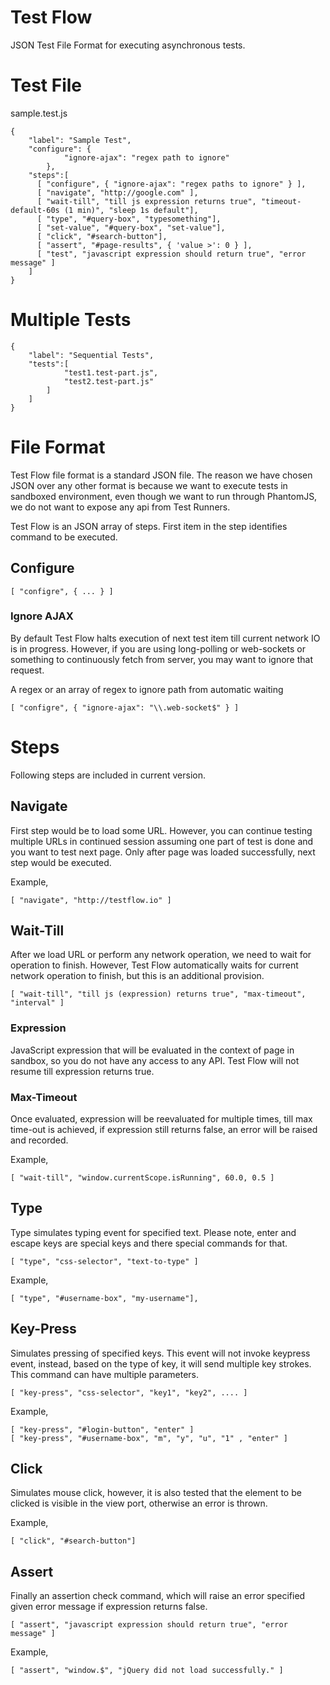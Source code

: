# Test Flow
JSON Test File Format for executing asynchronous tests.

# Test File

sample.test.js

    {
        "label": "Sample Test",
        "configure": {
                "ignore-ajax": "regex path to ignore"
            },
        "steps":[
          [ "configure", { "ignore-ajax": "regex paths to ignore" } ],
          [ "navigate", "http://google.com" ],
          [ "wait-till", "till js expression returns true", "timeout-default-60s (1 min)", "sleep 1s default"],
          [ "type", "#query-box", "typesomething"],
          [ "set-value", "#query-box", "set-value"],
          [ "click", "#search-button"],
          [ "assert", "#page-results", { 'value >': 0 } ],
          [ "test", "javascript expression should return true", "error message" ]
        ]
    }

# Multiple Tests

    {
        "label": "Sequential Tests",
        "tests":[
                "test1.test-part.js",
                "test2.test-part.js"
            ]
        ]
    }


# File Format
Test Flow file format is a standard JSON file. The reason we have chosen JSON over any other format is because we want to execute tests in sandboxed environment, even though we want to run through PhantomJS, we do not want to expose any api from Test Runners.

Test Flow is an JSON array of steps. First item in the step identifies command to be executed.



## Configure

    [ "configre", { ... } ]
    
### Ignore AJAX
By default Test Flow halts execution of next test item till current network IO is in progress. However, if you are using long-polling or web-sockets or something to continuously fetch from server, you may want to ignore that request.

A regex or an array of regex to ignore path from automatic waiting

    [ "configre", { "ignore-ajax": "\\.web-socket$" } ]

# Steps
Following steps are included in current version.

## Navigate
First step would be to load some URL. However, you can continue testing multiple URLs in continued session assuming one part of test is done and you want to test next page. Only after page was loaded successfully, next step would be executed.

Example,

    [ "navigate", "http://testflow.io" ]

## Wait-Till
After we load URL or perform any network operation, we need to wait for operation to finish. However, 
Test Flow automatically waits for current network operation to finish, but this is an additional provision.

    [ "wait-till", "till js (expression) returns true", "max-timeout", "interval" ]

### Expression    
JavaScript expression that will be evaluated in the context of page in sandbox, so you do not have any access to any API. Test Flow will not resume till expression returns true.

### Max-Timeout
Once evaluated, expression will be reevaluated for multiple times, till max time-out is achieved, if expression still returns false, an error will be raised and recorded.

Example,

    [ "wait-till", "window.currentScope.isRunning", 60.0, 0.5 ]

## Type
Type simulates typing event for specified text. Please note, enter and escape keys are special keys and there special commands for that.

    [ "type", "css-selector", "text-to-type" ]

Example,

    [ "type", "#username-box", "my-username"],

## Key-Press
Simulates pressing of specified keys. This event will not invoke keypress event, instead, based on the type of key, it will send multiple key strokes. This command can have multiple parameters.

    [ "key-press", "css-selector", "key1", "key2", .... ]

Example,

    [ "key-press", "#login-button", "enter" ]
    [ "key-press", "#username-box", "m", "y", "u", "1" , "enter" ]

## Click
Simulates mouse click, however, it is also tested that the element to be clicked is visible in the view port, otherwise an error is thrown.

Example,

    [ "click", "#search-button"]

## Assert
Finally an assertion check command, which will raise an error specified given error message if expression returns false.

    [ "assert", "javascript expression should return true", "error message" ]

Example,

    [ "assert", "window.$", "jQuery did not load successfully." ]
